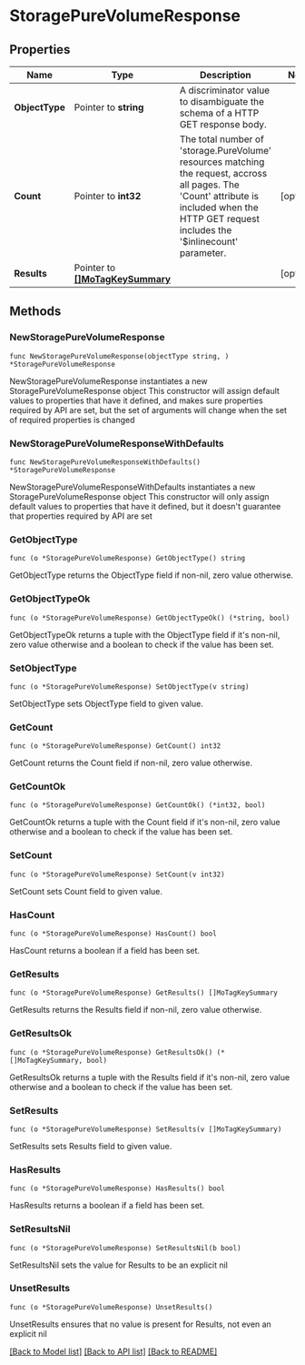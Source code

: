 # StoragePureVolumeResponse

## Properties

Name | Type | Description | Notes
------------ | ------------- | ------------- | -------------
**ObjectType** | Pointer to **string** | A discriminator value to disambiguate the schema of a HTTP GET response body. | 
**Count** | Pointer to **int32** | The total number of &#39;storage.PureVolume&#39; resources matching the request, accross all pages. The &#39;Count&#39; attribute is included when the HTTP GET request includes the &#39;$inlinecount&#39; parameter. | [optional] 
**Results** | Pointer to [**[]MoTagKeySummary**](MoTagKeySummary.md) |  | [optional] 

## Methods

### NewStoragePureVolumeResponse

`func NewStoragePureVolumeResponse(objectType string, ) *StoragePureVolumeResponse`

NewStoragePureVolumeResponse instantiates a new StoragePureVolumeResponse object
This constructor will assign default values to properties that have it defined,
and makes sure properties required by API are set, but the set of arguments
will change when the set of required properties is changed

### NewStoragePureVolumeResponseWithDefaults

`func NewStoragePureVolumeResponseWithDefaults() *StoragePureVolumeResponse`

NewStoragePureVolumeResponseWithDefaults instantiates a new StoragePureVolumeResponse object
This constructor will only assign default values to properties that have it defined,
but it doesn't guarantee that properties required by API are set

### GetObjectType

`func (o *StoragePureVolumeResponse) GetObjectType() string`

GetObjectType returns the ObjectType field if non-nil, zero value otherwise.

### GetObjectTypeOk

`func (o *StoragePureVolumeResponse) GetObjectTypeOk() (*string, bool)`

GetObjectTypeOk returns a tuple with the ObjectType field if it's non-nil, zero value otherwise
and a boolean to check if the value has been set.

### SetObjectType

`func (o *StoragePureVolumeResponse) SetObjectType(v string)`

SetObjectType sets ObjectType field to given value.


### GetCount

`func (o *StoragePureVolumeResponse) GetCount() int32`

GetCount returns the Count field if non-nil, zero value otherwise.

### GetCountOk

`func (o *StoragePureVolumeResponse) GetCountOk() (*int32, bool)`

GetCountOk returns a tuple with the Count field if it's non-nil, zero value otherwise
and a boolean to check if the value has been set.

### SetCount

`func (o *StoragePureVolumeResponse) SetCount(v int32)`

SetCount sets Count field to given value.

### HasCount

`func (o *StoragePureVolumeResponse) HasCount() bool`

HasCount returns a boolean if a field has been set.

### GetResults

`func (o *StoragePureVolumeResponse) GetResults() []MoTagKeySummary`

GetResults returns the Results field if non-nil, zero value otherwise.

### GetResultsOk

`func (o *StoragePureVolumeResponse) GetResultsOk() (*[]MoTagKeySummary, bool)`

GetResultsOk returns a tuple with the Results field if it's non-nil, zero value otherwise
and a boolean to check if the value has been set.

### SetResults

`func (o *StoragePureVolumeResponse) SetResults(v []MoTagKeySummary)`

SetResults sets Results field to given value.

### HasResults

`func (o *StoragePureVolumeResponse) HasResults() bool`

HasResults returns a boolean if a field has been set.

### SetResultsNil

`func (o *StoragePureVolumeResponse) SetResultsNil(b bool)`

 SetResultsNil sets the value for Results to be an explicit nil

### UnsetResults
`func (o *StoragePureVolumeResponse) UnsetResults()`

UnsetResults ensures that no value is present for Results, not even an explicit nil

[[Back to Model list]](../README.md#documentation-for-models) [[Back to API list]](../README.md#documentation-for-api-endpoints) [[Back to README]](../README.md)


